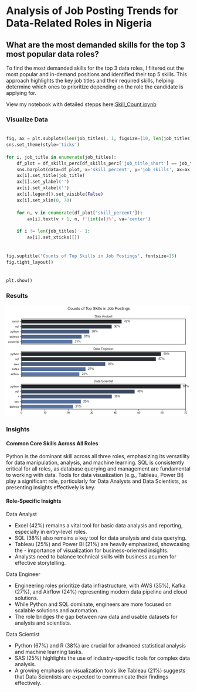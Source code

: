 # Analysis of Job Posting Trends for Data-Related Roles in Nigeria
## What are the most demanded skills for the top 3 most popular data roles?
To find the most demanded skills for the top 3 data roles, I filtered out the most popular and in-demand positions and identified their top 5 skills. This approach highlights the key job titles and their required skills, helping determine which ones to prioritize depending on the role the candidate is applying for.

View my notebook with detailed stepps here:[Skill_Count.ipynb](Skill_Count.ipynb)


### Visualize Data

```python

fig, ax = plt.subplots(len(job_titles), 1, figsize=(10, len(job_titles) * 2)) 
sns.set_theme(style='ticks')

for i, job_title in enumerate(job_titles):
    df_plot = df_skills_perc[df_skills_perc['job_title_short'] == job_title].head(5)
    sns.barplot(data=df_plot, x='skill_percent', y='job_skills', ax=ax[i], hue='skill_count', palette='dark:b_r')
    ax[i].set_title(job_title)
    ax[i].set_ylabel('')
    ax[i].set_xlabel('')
    ax[i].legend().set_visible(False)
    ax[i].set_xlim(0, 70)

    for n, v in enumerate(df_plot['skill_percent']):
        ax[i].text(v + 1, n, f'{int(v)}%', va='center')

    if i != len(job_titles) - 1:
        ax[i].set_xticks([])


fig.suptitle('Counts of Top Skills in Job Postings', fontsize=15)
fig.tight_layout()


plt.show()
```

### Results

![Visualization of Top Skills for Data Related Roles](images\skill_count.png)

### Insights

#### Common Core Skills Across All Roles
Python is the dominant skill across all three roles, emphasizing its versatility for data manipulation, analysis, and machine learning.
SQL is consistently critical for all roles, as database querying and management are fundamental to working with data.
Tools for data visualization (e.g., Tableau, Power BI) play a significant role, particularly for Data Analysts and Data Scientists, as presenting insights effectively is key.

#### Role-Specific Insights
Data Analyst

- Excel (42%) remains a vital tool for basic data analysis and reporting, especially in entry-level roles.
- SQL (38%) also remains a key tool for data analysis and data querying.
- Tableau (25%) and Power BI (21%) are heavily emphasized, showcasing the - importance of visualization for business-oriented insights.
- Analysts need to balance technical skills with business acumen for effective storytelling.

Data Engineer

- Engineering roles prioritize data infrastructure, with AWS (35%), Kafka (27%), and Airflow (24%) representing modern data pipeline and cloud solutions.
- While Python and SQL dominate, engineers are more focused on scalable solutions and automation.
- The role bridges the gap between raw data and usable datasets for analysts and scientists.

Data Scientist

- Python (67%) and R (38%) are crucial for advanced statistical analysis and machine learning tasks.
- SAS (25%) highlights the use of industry-specific tools for complex data analysis.
- A growing emphasis on visualization tools like Tableau (21%) suggests that Data Scientists are expected to communicate their findings effectively.
